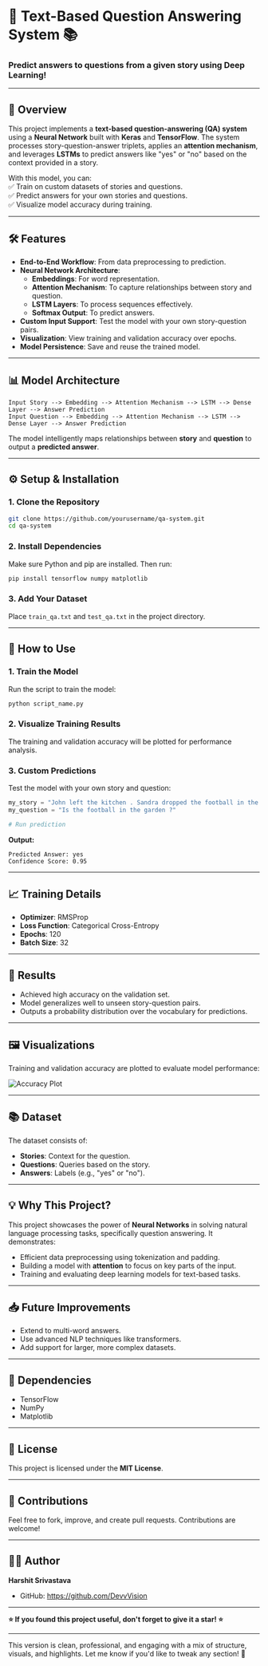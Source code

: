 # 🚀 **Text-Based Question Answering System** 📚  

### **Predict answers to questions from a given story using Deep Learning!**

---

## 🌟 **Overview**  
This project implements a **text-based question-answering (QA) system** using a **Neural Network** built with **Keras** and **TensorFlow**. The system processes story-question-answer triplets, applies an **attention mechanism**, and leverages **LSTMs** to predict answers like "yes" or "no" based on the context provided in a story.  

With this model, you can:  
✅ Train on custom datasets of stories and questions.  
✅ Predict answers for your own stories and questions.  
✅ Visualize model accuracy during training.  

---

## 🛠️ **Features**  
- **End-to-End Workflow**: From data preprocessing to prediction.  
- **Neural Network Architecture**:  
   - **Embeddings**: For word representation.  
   - **Attention Mechanism**: To capture relationships between story and question.  
   - **LSTM Layers**: To process sequences effectively.  
   - **Softmax Output**: To predict answers.  
- **Custom Input Support**: Test the model with your own story-question pairs.  
- **Visualization**: View training and validation accuracy over epochs.  
- **Model Persistence**: Save and reuse the trained model.  

---

## 📊 **Model Architecture**  

```
Input Story --> Embedding --> Attention Mechanism --> LSTM --> Dense Layer --> Answer Prediction
Input Question --> Embedding --> Attention Mechanism --> LSTM --> Dense Layer --> Answer Prediction
```

The model intelligently maps relationships between **story** and **question** to output a **predicted answer**.

---

## ⚙️ **Setup & Installation**  

### **1. Clone the Repository**  
```bash
git clone https://github.com/yourusername/qa-system.git
cd qa-system
```

### **2. Install Dependencies**  
Make sure Python and pip are installed. Then run:  
```bash
pip install tensorflow numpy matplotlib
```

### **3. Add Your Dataset**  
Place `train_qa.txt` and `test_qa.txt` in the project directory.  

---

## 🚀 **How to Use**  

### **1. Train the Model**  
Run the script to train the model:  
```bash
python script_name.py
```

### **2. Visualize Training Results**  
The training and validation accuracy will be plotted for performance analysis.  

### **3. Custom Predictions**  
Test the model with your own story and question:  

```python
my_story = "John left the kitchen . Sandra dropped the football in the garden ."
my_question = "Is the football in the garden ?"

# Run prediction
```

**Output:**  
```
Predicted Answer: yes  
Confidence Score: 0.95
```

---

## 📈 **Training Details**  
- **Optimizer**: RMSProp  
- **Loss Function**: Categorical Cross-Entropy  
- **Epochs**: 120  
- **Batch Size**: 32  

---

## 🎯 **Results**  
- Achieved high accuracy on the validation set.  
- Model generalizes well to unseen story-question pairs.  
- Outputs a probability distribution over the vocabulary for predictions.  

---

## 🖼️ **Visualizations**  
Training and validation accuracy are plotted to evaluate model performance:  

![Accuracy Plot](https://via.placeholder.com/600x300.png?text=Training+vs+Validation+Accuracy)

---

## 📚 **Dataset**  
The dataset consists of:  
- **Stories**: Context for the question.  
- **Questions**: Queries based on the story.  
- **Answers**: Labels (e.g., "yes" or "no").  

---

## 💡 **Why This Project?**  
This project showcases the power of **Neural Networks** in solving natural language processing tasks, specifically question answering. It demonstrates:  
- Efficient data preprocessing using tokenization and padding.  
- Building a model with **attention** to focus on key parts of the input.  
- Training and evaluating deep learning models for text-based tasks.  

---

## 📥 **Future Improvements**  
- Extend to multi-word answers.  
- Use advanced NLP techniques like transformers.  
- Add support for larger, more complex datasets.

---

## 🔗 **Dependencies**  
- TensorFlow  
- NumPy  
- Matplotlib  

---

## 📜 **License**  
This project is licensed under the **MIT License**.  

---

## 🙌 **Contributions**  
Feel free to fork, improve, and create pull requests. Contributions are welcome!  

---

## 🧑‍💻 **Author**  
**Harshit Srivastava**  
- GitHub: https://github.com/DevvVision

---

**⭐ If you found this project useful, don't forget to give it a star! ⭐**

--- 

This version is clean, professional, and engaging with a mix of structure, visuals, and highlights. Let me know if you'd like to tweak any section! 🚀
